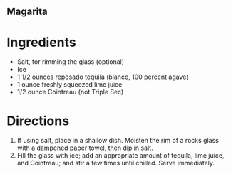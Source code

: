 ## Magarita

# Ingredients

* Salt, for rimming the glass (optional)
* Ice
* 1 1/2 ounces reposado tequila (blanco, 100 percent agave)
* 1 ounce freshly squeezed lime juice
* 1/2 ounce Cointreau (not Triple Sec)

# Directions

1. If using salt, place in a shallow dish. Moisten the rim of a rocks glass with a dampened paper towel, then dip in salt.
2. Fill the glass with ice; add an appropriate amount of tequila, lime juice, and Cointreau; and stir a few times until chilled. Serve immediately.
